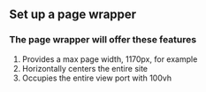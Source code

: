## Set up a page wrapper

### The page wrapper will offer these features

1. Provides a max page width, 1170px, for example
2. Horizontally centers the entire site
3. Occupies the entire view port with 100vh






